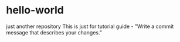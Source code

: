 # hello-world
just another repository
This is just for tutorial guide - "Write a commit message that describes your changes."
